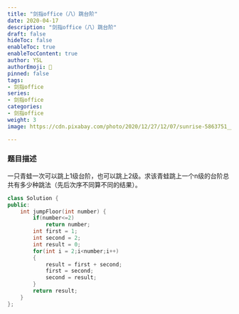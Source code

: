 ```yaml
---
title: "剑指office（八）跳台阶"
date: 2020-04-17
description: "剑指office（八）跳台阶"
draft: false
hideToc: false
enableToc: true
enableTocContent: true
author: YSL
authorEmoji: 🎅
pinned: false
tags:
- 剑指office
series:
- 剑指office
categories:
- 剑指office
weight: 3
image: https://cdn.pixabay.com/photo/2020/12/27/12/07/sunrise-5863751__340.png

---
```


### 题目描述

一只青蛙一次可以跳上1级台阶，也可以跳上2级。求该青蛙跳上一个n级的台阶总共有多少种跳法（先后次序不同算不同的结果）。

```c++
class Solution {
public:
    int jumpFloor(int number) {
        if(number<=2)
            return number;
        int first = 1;
        int second = 2;
        int result = 0;
        for(int i = 2;i<number;i++)
        {
            result = first + second;
            first = second;
            second = result;
        }
        return result;
    }
};
```
